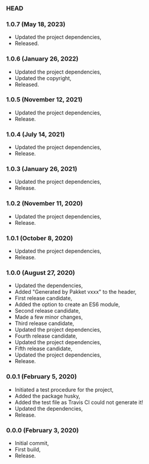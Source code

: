 ### HEAD

### 1.0.7 (May 18, 2023)

  * Updated the project dependencies,
  * Released.


### 1.0.6 (January 26, 2022)

  * Updated the project dependencies,
  * Updated the copyright,
  * Released.


### 1.0.5 (November 12, 2021)

  * Updated the project dependencies,
  * Release.


### 1.0.4 (July 14, 2021)

  * Updated the project dependencies,
  * Release.


### 1.0.3 (January 26, 2021)

  * Updated the project dependencies,
  * Release.


### 1.0.2 (November 11, 2020)

  * Updated the project dependencies,
  * Release.


### 1.0.1 (October 8, 2020)

  * Updated the project dependencies,
  * Release.


### 1.0.0 (August 27, 2020)

  * Updated the dependencies,
  * Added "Generated by Pakket vxxx" to the header,
  * First release candidate,
  * Added the option to create an ES6 module,
  * Second release candidate,
  * Made a few minor changes,
  * Third release candidate,
  * Updated the project dependencies,
  * Fourth release candidate,
  * Updated the project dependencies,
  * Fifth release candidate,
  * Updated the project dependencies,
  * Release.


### 0.0.1 (February 5, 2020)

  * Initiated a test procedure for the project,
  * Added the package husky,
  * Added the test file as Travis CI could not generate it!
  * Updated the dependencies,
  * Release.


### 0.0.0 (February 3, 2020)

  * Initial commit,
  * First build,
  * Release.
